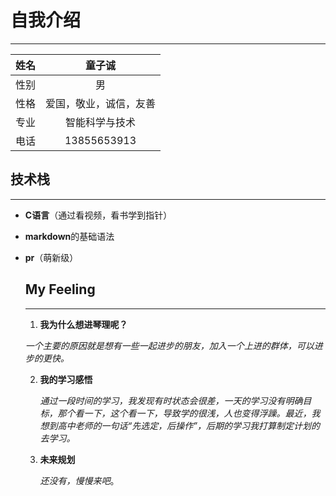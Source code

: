 # 自我介绍

----



| 姓名 |         童子诚         |
| :--: | :--------------------: |
| 性别 |           男           |
| 性格 | 爱国，敬业，诚信，友善 |
| 专业 |     智能科学与技术     |
| 电话 |      13855653913       |



##  技术栈

---



* **C语言**（通过看视频，看书学到指针）

* **markdown**的基础语法

* **pr**（萌新级）

  

  

  ## My Feeling

  ----

  1. **我为什么想进琴理呢？**

  ​      *一个主要的原因就是想有一些一起进步的朋友，加入一个上进的群体，可以进步的更快。*

  
  
  2. **我的学习感悟**
  
     *通过一段时间的学习，我发现有时状态会很差，一天的学习没有明确目标，那个看一下，这个看一下，导致学的很浅，人也变得浮躁。最近，我想到高中老师的一句话“先选定，后操作”，后期的学习我打算制定计划的去学习。*
  
     
  
  3. **未来规划**
  
     *还没有，慢慢来吧*。



